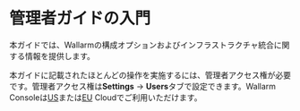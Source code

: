 # 管理者ガイドの入門

本ガイドでは、Wallarmの構成オプションおよびインフラストラクチャ統合に関する情報を提供します。

本ガイドに記載されたほとんどの操作を実施するには、管理者アクセス権が必要です。管理者アクセス権は**Settings** → **Users**タブで設定できます。Wallarm Consoleは[US](https://us1.my.wallarm.com)または[EU](https://my.wallarm.com) Cloudでご利用いただけます。